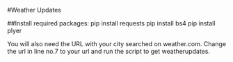 #Weather Updates

##Install required packages:
pip install requests
pip install bs4
pip install plyer

You will also need the URL with your city searched on weather.com. Change the url in line no.7 to your url and run the script to get weatherupdates.